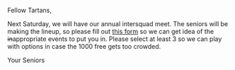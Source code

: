 Fellow Tartans,

Next Saturday, we will have our annual intersquad meet. The seniors will be making the lineup, so please fill out [this form](https://goo.gl/forms/dvuYtZcmDHeI0Hu12) so we can get idea of the ~~in~~appropriate events to put you in. Please select at least 3 so we can play with options in case the 1000 free gets too crowded.

Your Seniors
